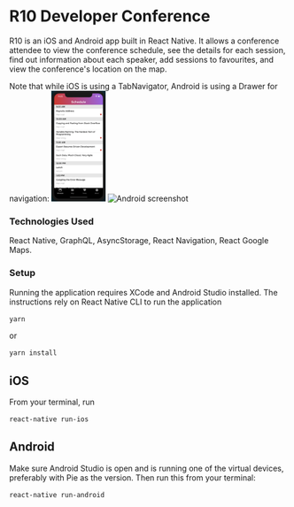# R10 Developer Conference

R10 is an iOS and Android app built in React Native. It allows a conference attendee to view the conference schedule, see the details for each session, find out information about each speaker, add sessions to favourites, and view the conference's location on the map.

Note that while iOS is using a TabNavigator, Android is using a Drawer for navigation:
<img src="/js/assets/images/screenshot_ios.png" alt="iOS screenshot" height="200px">
<img src="/js/assets/images/scree nshot_android.png" alt="Android screenshot" height="200px">

### Technologies Used

React Native, GraphQL, AsyncStorage, React Navigation, React Google Maps.

### Setup

Running the application requires XCode and Android Studio installed. The instructions rely on React Native CLI to run the application

```bash
yarn
```

or

```bash
yarn install
```

## iOS

From your terminal, run

```bash
react-native run-ios
```

## Android

Make sure Android Studio is open and is running one of the virtual devices, preferably with Pie as the version. Then run this from your terminal:

```bash
react-native run-android
```
